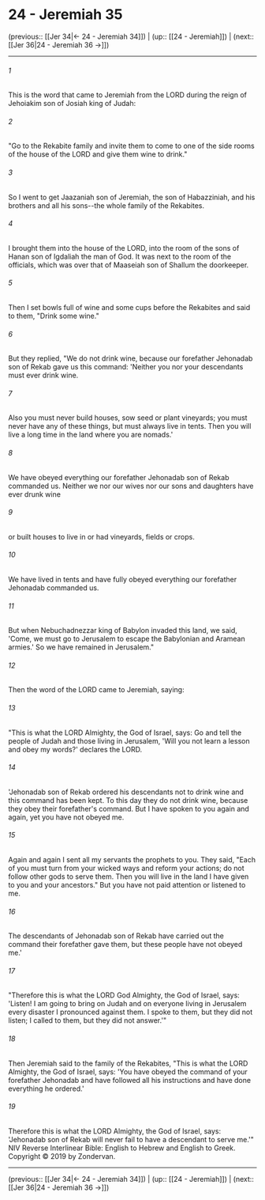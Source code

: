 # 24 - Jeremiah 35

(previous:: [[Jer 34|← 24 - Jeremiah 34]]) | (up:: [[24 - Jeremiah]]) | (next:: [[Jer 36|24 - Jeremiah 36 →]])

***


###### 1 
This is the word that came to Jeremiah from the LORD during the reign of Jehoiakim son of Josiah king of Judah: 

###### 2 
"Go to the Rekabite family and invite them to come to one of the side rooms of the house of the LORD and give them wine to drink." 

###### 3 
So I went to get Jaazaniah son of Jeremiah, the son of Habazziniah, and his brothers and all his sons--the whole family of the Rekabites. 

###### 4 
I brought them into the house of the LORD, into the room of the sons of Hanan son of Igdaliah the man of God. It was next to the room of the officials, which was over that of Maaseiah son of Shallum the doorkeeper. 

###### 5 
Then I set bowls full of wine and some cups before the Rekabites and said to them, "Drink some wine." 

###### 6 
But they replied, "We do not drink wine, because our forefather Jehonadab son of Rekab gave us this command: 'Neither you nor your descendants must ever drink wine. 

###### 7 
Also you must never build houses, sow seed or plant vineyards; you must never have any of these things, but must always live in tents. Then you will live a long time in the land where you are nomads.' 

###### 8 
We have obeyed everything our forefather Jehonadab son of Rekab commanded us. Neither we nor our wives nor our sons and daughters have ever drunk wine 

###### 9 
or built houses to live in or had vineyards, fields or crops. 

###### 10 
We have lived in tents and have fully obeyed everything our forefather Jehonadab commanded us. 

###### 11 
But when Nebuchadnezzar king of Babylon invaded this land, we said, 'Come, we must go to Jerusalem to escape the Babylonian and Aramean armies.' So we have remained in Jerusalem." 

###### 12 
Then the word of the LORD came to Jeremiah, saying: 

###### 13 
"This is what the LORD Almighty, the God of Israel, says: Go and tell the people of Judah and those living in Jerusalem, 'Will you not learn a lesson and obey my words?' declares the LORD. 

###### 14 
'Jehonadab son of Rekab ordered his descendants not to drink wine and this command has been kept. To this day they do not drink wine, because they obey their forefather's command. But I have spoken to you again and again, yet you have not obeyed me. 

###### 15 
Again and again I sent all my servants the prophets to you. They said, "Each of you must turn from your wicked ways and reform your actions; do not follow other gods to serve them. Then you will live in the land I have given to you and your ancestors." But you have not paid attention or listened to me. 

###### 16 
The descendants of Jehonadab son of Rekab have carried out the command their forefather gave them, but these people have not obeyed me.' 

###### 17 
"Therefore this is what the LORD God Almighty, the God of Israel, says: 'Listen! I am going to bring on Judah and on everyone living in Jerusalem every disaster I pronounced against them. I spoke to them, but they did not listen; I called to them, but they did not answer.'" 

###### 18 
Then Jeremiah said to the family of the Rekabites, "This is what the LORD Almighty, the God of Israel, says: 'You have obeyed the command of your forefather Jehonadab and have followed all his instructions and have done everything he ordered.' 

###### 19 
Therefore this is what the LORD Almighty, the God of Israel, says: 'Jehonadab son of Rekab will never fail to have a descendant to serve me.'" NIV Reverse Interlinear Bible: English to Hebrew and English to Greek. Copyright © 2019 by Zondervan.

***

(previous:: [[Jer 34|← 24 - Jeremiah 34]]) | (up:: [[24 - Jeremiah]]) | (next:: [[Jer 36|24 - Jeremiah 36 →]])
